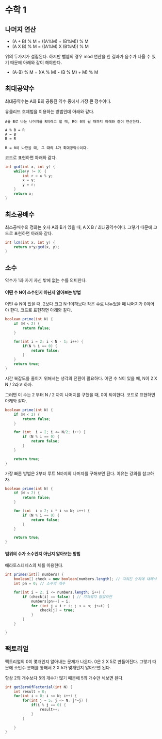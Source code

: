 # 수학 1

## 나머지 연산

- (A + B) % M = ((A%M) + (B%M)) % M
- (A X B) % M = ((A%M) X (B%M)) % M

위의 두가지가 설립된다. 하지만 뺄셈의 경우 mod 연산을 한 결과가 음수가 나올 수 있기 때문에 아래와 같이 해야한다.

- (A-B) % M = ((A % M) - (B % M) + M) % M

## 최대공약수

최대공약수는 A와 B의 공통된 약수 중에서 가장 큰 정수이다.

유클리드 호제법을 이용하는 방법인데 아래와 같다.


```
A를 B로 나눈 나머지를 R이라고 할 때, R이 0이 될 때까지 아래와 같이 연산한다.

A % B = R
A = B
B = R

R = 0이 나왔을 때, 그 때의 A가 최대공약수이다.
```

코드로 표현하면 아래와 같다.

```java
int gcd(int x, int y) {
    while(y != 0) {
        int r = x % y;
        x = y;
        y = r;
    }
    return x;
}
```

## 최소공배수

최소공배수의 정의는 숫자 A와 B가 있을 때, A X B / 최대공약수이다. 그렇기 때문에 코드로 표현하면 아래와 같다.

```java
int lcm(int x, int y) {
    return x*y/gcd(x, y);
}
```

## 소수

약수가 1과 자기 자신 밖에 없는 수를 의미한다.

#### 어떤 수 N이 소수인지 아닌지 알아보는 방법

어떤 수 N이 있을 때, 2보다 크고 N-1이하보다 작은 수로 나누었을 때 나머지가 0이어야 한다. 코드로 표현하면 아래와 같다.

```java
boolean prime(int N) {
    if (N < 2) {
        return false;
    }

    for(int i = 2; i < N - 1; i++) {
        if(N % i == 0) {
            return false;
        }
    }
    return true;
}
```

시간 복잡도를 줄이기 위해서는 생각의 전환이 필요하다. 어떤 수 N이 있을 때, N이 2 X N / 2라고 하자.

그러면 이 수는 2 부터 N / 2 까지 나머지를 구했을 때, 0이 되야한다. 코드로 표현하면 아래와 같다.

```java
boolean prime(int N) {
    if (N < 2) {
        return false;
    }

    for (int  i = 2; i <= N/2; i++) {
        if (N % i == 0) {
            return false;
        }
    }

    return true;
}
```

가장 빠른 방법은 2부터 루트 N까지의 나머지를 구해보면 된다. 이유는 강의를 참고하자.

```java
boolean prime(int N) {
    if (N < 2) {
        return false;
    }

    for (int  i = 2; i * i <= N; i++) {
        if (N % i == 0) {
            return false;
        }
    }

    return true;
}
```

#### 범위의 수가 소수인지 아닌지 알아보는 방법

에라토스테네스의 체를 이용한다.

```java
int primes(int[] numbers) {
    boolean[] check = new boolean[numbers.length]; // 지워진 숫자에 대해서 true
    int pn = 0; // 소수의 개수

    for(int i = 2; i <= numbers.length; i++) {
        if (check[i] == false) { // 지지워지 않았으면
            numbers[pn++] = i;
            for (int j = i + i; j < = n; j+=i) { 
                check[j] = true;
            }
        }
    }

}
```

## 팩토리얼

팩토리얼의 0이 몇개인지 알아내는 문제가 나온다. 0은 2 X 5로 만들어진다. 그렇기 때문에 소인수 분해를 통해서 2 X 5가 몇개인지 알아보면 된다.

항상 2의 개수보다 5의 개수가 많기 때문에 5의 개수만 세보면 된다. 

```java
int getZeroOfFactorial(int N) {
    int result = 0;
    for(int i = 0; i <= N; i++) {
        for(int j = 5; j <= N; j*=j) {
            if(i % j == 0) {
                result++;
            }
        }
        
    }
}
```

